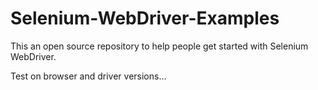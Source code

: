 # Selenium-WebDriver-Examples
This an open source repository to help people get started with Selenium WebDriver. 

Test on browser and driver versions...